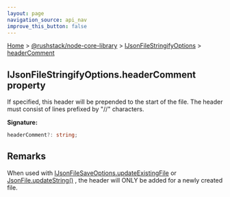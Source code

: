 ```yaml
---
layout: page
navigation_source: api_nav
improve_this_button: false
---
```



[Home](./index.md) &gt; [@rushstack/node-core-library](./node-core-library.md) &gt; [IJsonFileStringifyOptions](./node-core-library.ijsonfilestringifyoptions.md) &gt; [headerComment](./node-core-library.ijsonfilestringifyoptions.headercomment.md)

## IJsonFileStringifyOptions.headerComment property

If specified, this header will be prepended to the start of the file. The header must consist of lines prefixed by "//" characters.

<b>Signature:</b>

```typescript
headerComment?: string;
```

## Remarks

When used with [IJsonFileSaveOptions.updateExistingFile](./node-core-library.ijsonfilesaveoptions.updateexistingfile.md) or [JsonFile.updateString()](./node-core-library.jsonfile.updatestring.md) , the header will ONLY be added for a newly created file.

